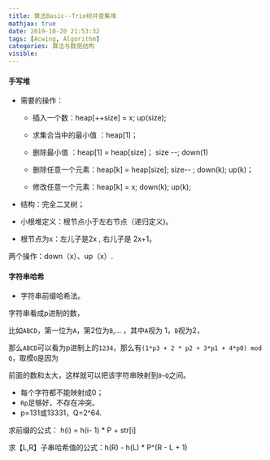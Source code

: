 ```yaml
---
title: 算法Basic--Trie树并查集堆
mathjax: true
date: 2019-10-20 21:53:32
tags: [Acwing, Algorithm]
categories: 算法与数据结构
visible:
---
```





#### 手写堆

* 需要的操作：

  * 插入一个数：heap[++size] = x; up(size);

  * 求集合当中的最小值 ：heap[1]；

  *  删除最小值 ：heap[1] = heap[size]； size --; down(1)

  * 删除任意一个元素：heap[k] = heap[size]; size-- ; down(k); up(k)；

  * 修改任意一个元素：heap[k] = x; down(k); up(k);

     

* 结构：完全二叉树；

* 小根堆定义：根节点小于左右节点（递归定义)。

* 根节点为x：左儿子是2x , 右儿子是 2x+1。

两个操作：down（x）、up（x）.





#### 字符串哈希

* 字符串前缀哈希法。

字符串看成p进制的数，

比如`ABCD`，第一位为`A`，第2位为`B`,... ，其中`A`视为 1，`B`视为2，

那么`ABCD`可以看为p进制上的`1234`，那么有`(1*p3 + 2 * p2 + 3*p1 + 4*p0) mod Q`，取模`Q`是因为

前面的数和太大，这样就可以把该字符串映射到`0~Q`之间。

* 每个字符都不能映射成0；
* `Rp`足够好，不存在冲突。
* p=131或13331，Q=2^64.



求前缀的公式： h(i) = h(i- 1) * P + str[i]

求【L,R】子串哈希值的公式：h(R) - h(L) *  P^(R - L + 1)

